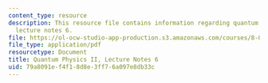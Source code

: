 ```yaml
---
content_type: resource
description: This resource file contains information regarding quantum physics II,
  lecture notes 6.
file: https://ol-ocw-studio-app-production.s3.amazonaws.com/courses/8-05-quantum-physics-ii-fall-2013/79a8091ef4f18d8e3ff76a097e8db33c_MIT8_05F13_Chap_06.pdf
file_type: application/pdf
resourcetype: Document
title: Quantum Physics II, Lecture Notes 6
uid: 79a8091e-f4f1-8d8e-3ff7-6a097e8db33c
---
```

